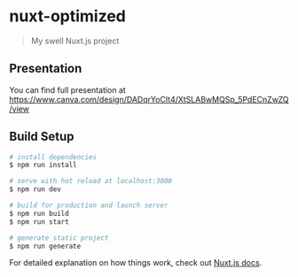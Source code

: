 # nuxt-optimized

> My swell Nuxt.js project

## Presentation

You can find full presentation at https://www.canva.com/design/DADqrYoCIt4/XtSLABwMQSp_5PdECnZwZQ/view

## Build Setup

``` bash
# install dependencies
$ npm run install

# serve with hot reload at localhost:3000
$ npm run dev

# build for production and launch server
$ npm run build
$ npm run start

# generate static project
$ npm run generate
```

For detailed explanation on how things work, check out [Nuxt.js docs](https://nuxtjs.org).
